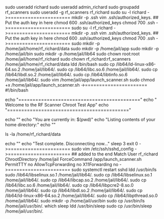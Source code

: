 
sudo useradd richard
sudo useradd admin_richard
sudo groupadd rf_scanners
sudo useradd -g rf_scanners rf_richard
sudo su -l richard
    ->======================
    mkdir -p .ssh
    vim .ssh/authorized_keys.  ## Put the auth key in here
    chmod 600 .ssh/authorized_keys
    chmod 700 .ssh
    ->======================
sudo su -l rf_richard
    ->======================
    mkdir -p .ssh
    vim .ssh/authorized_keys.  ## Put the auth key in here
    chmod 600 .ssh/authorized_keys
    chmod 700 .ssh
    ->======================
sudo mkdir -p  /home/jail/home/rf_richard/data
sudo mkdir -p  /home/jail/app
sudo mkdir -p  /home/jail/bin
sudo mkdir -p  /home/jail/lib64
sudo chown root:root /home/jail/home/rf_richard
sudo chown rf_richard:rf_scanners /home/jail/home/rf_richard/data
ldd /bin/bash
sudo cp /lib64/ld-linux-x86-64.so.2 /home/jail/lib64/.
sudo cp /lib64/libc.so.6  /home/jail/lib64/.
sudo cp /lib64/libdl.so.2 /home/jail/lib64/.
sudo cp /lib64/libtinfo.so.6 /home/jail/lib64/.
sudo vim  /home/jail/app/launch_scanner.sh 
sudo chmod +x /home/jail/app/launch_scanner.sh
->======================
    #!/bin/bash

echo "==========================================="
echo " Welcome to the RF Scanner Chroot Test App"
echo "==========================================="

echo ""
echo "You are currently in: $(pwd)"
echo "Listing contents of your home directory:"
echo ""

ls -la /home/rf_richard/data

echo ""
echo "Test complete. Disconnecting now..."
sleep 3
exit 0
->======================
sudo vim /etc/ssh/sshd_config
->======================
    ## added to the end
    Match User rf_richard
    ChrootDirectory /home/jail
    ForceCommand /app/launch_scanner.sh
    PermitTTY no
    AllowTcpForwarding no
    X11Forwarding no
->====================== 
sudo systemctl restart sshd
ldd /usr/bin/ls
sudo /lib64/libselinux.so.1 /home/jail/lib64/.
sudo cp /lib64/libselinux.so.1 /home/jail/lib64/.
sudo cp /lib64/libcap.so.2 /home/jail/lib64/.
sudo cp /lib64/libc.so.6 /home/jail/lib64/.
sudo cp /lib64/libpcre2-8.so.0 /home/jail/lib64/.
sudo cp /lib64/libdl.so.2 /home/jail/lib64/.
sudo cp /lib64/ld-linux-x86-64.so.2 /home/jail/lib64/.
sudo cp /lib64/libpthread.so.0 /home/jail/lib64/.
sudo mkdir -p /home/jail/usr/bin
sudo cp /usr/bin/ls /home/jail/usr/bin/.
which sleep 
ldd /usr/bin/sleep 
sudo cp /usr/bin/sleep /home/jail/usr/bin/.
